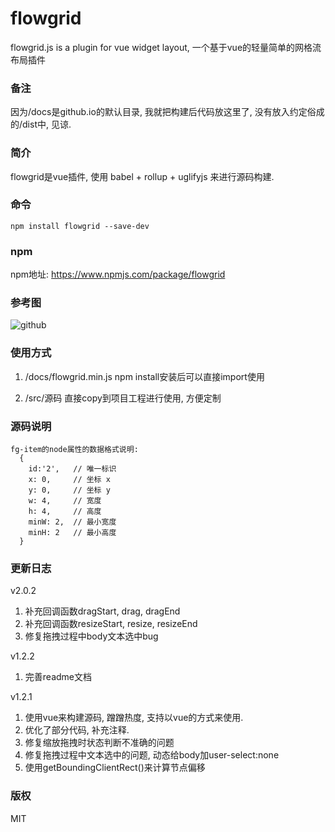 # flowgrid

flowgrid.js is a plugin for vue widget layout, 一个基于vue的轻量简单的网格流布局插件

### 备注

因为/docs是github.io的默认目录, 我就把构建后代码放这里了, 没有放入约定俗成的/dist中, 见谅.

### 简介

flowgrid是vue插件, 使用 babel + rollup + uglifyjs 来进行源码构建.

### 命令

    npm install flowgrid --save-dev

### npm

npm地址: https://www.npmjs.com/package/flowgrid

### 参考图

![github](https://github.com/tm-roamer/flowgrid/blob/master/readme/demo_small_1.gif?raw=true "demo")

### 使用方式

1. /docs/flowgrid.min.js npm install安装后可以直接import使用

2. /src/源码 直接copy到项目工程进行使用, 方便定制

### 源码说明

    fg-item的node属性的数据格式说明:
      {
        id:'2',   // 唯一标识
        x: 0,     // 坐标 x
        y: 0,     // 坐标 y
        w: 4,     // 宽度
        h: 4,     // 高度
        minW: 2,  // 最小宽度
        minH: 2   // 最小高度
      }

### 更新日志

v2.0.2
  1. 补充回调函数dragStart, drag, dragEnd
  2. 补充回调函数resizeStart, resize, resizeEnd
  3. 修复拖拽过程中body文本选中bug

v1.2.2
  1. 完善readme文档

v1.2.1
  1. 使用vue来构建源码, 蹭蹭热度, 支持以vue的方式来使用.
  2. 优化了部分代码, 补充注释.
  3. 修复缩放拖拽时状态判断不准确的问题
  4. 修复拖拽过程中文本选中的问题, 动态给body加user-select:none
  5. 使用getBoundingClientRect()来计算节点偏移

### 版权
  MIT
